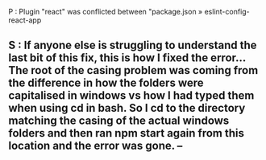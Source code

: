 P : Plugin "react" was conflicted between "package.json » eslint-config-react-app

## S : If anyone else is struggling to understand the last bit of this fix, this is how I fixed the error... The root of the casing problem was coming from the difference in how the folders were capitalised in windows vs how I had typed them when using cd in bash. So I cd to the directory matching the casing of the actual windows folders and then ran npm start again from this location and the error was gone. –
